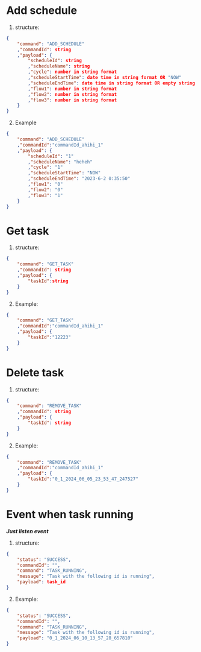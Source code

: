 # Add schedule
1. structure:
```json
{
    "command": "ADD_SCHEDULE"
    ,"commandId": string
    ,"payload": {
        "scheduleId": string
        ,"scheduleName": string
        ,"cycle": number in string format
        ,"scheduleStartTime": date time in string format OR "NOW"
        ,"scheduleEndTime": date time in string format OR empty string
        ,"flow1": number in string format
        ,"flow2": number in string format
        ,"flow3": number in string format
    }
}
```


2. Example
```json
{
    "command": "ADD_SCHEDULE"
    ,"commandId":"commandId_ahihi_1"
    ,"payload": {
        "scheduleId": "1"
        ,"scheduleName": "heheh"
        ,"cycle": "1"
        ,"scheduleStartTime": "NOW"
        ,"scheduleEndTime": "2023-6-2 0:35:50"
        ,"flow1": "0"
        ,"flow2": "0"
        ,"flow3": "1"
    }
}
```



# Get task
1. structure:
```json
{
    "command": "GET_TASK"
    ,"commandId": string
    ,"payload": {
        "taskId":string
    }
}
```

2. Example:
```json
{
    "command": "GET_TASK"
    ,"commandId":"commandId_ahihi_1"
    ,"payload": {
        "taskId":"12223"
    }
}
```

# Delete task

1. structure:
```json
{
    "command": "REMOVE_TASK"
    ,"commandId": string
    ,"payload": {
        "taskId": string
    }
}
```


2. Example:
```json
{
    "command": "REMOVE_TASK"
    ,"commandId":"commandId_ahihi_1"
    ,"payload": {
        "taskId":"0_1_2024_06_05_23_53_47_247527"
    }
}
```

# Event when task running
***Just listen event***
1. structure:
```json
{
    "status": "SUCCESS",
    "commandId": "",
    "command": "TASK_RUNNING",
    "message": "Task with the following id is running",
    "payload": task_id
}
```

2. Example:
```json
{
    "status": "SUCCESS",
    "commandId": "",
    "command": "TASK_RUNNING",
    "message": "Task with the following id is running",
    "payload": "0_1_2024_06_10_13_57_28_657810"
}
```
